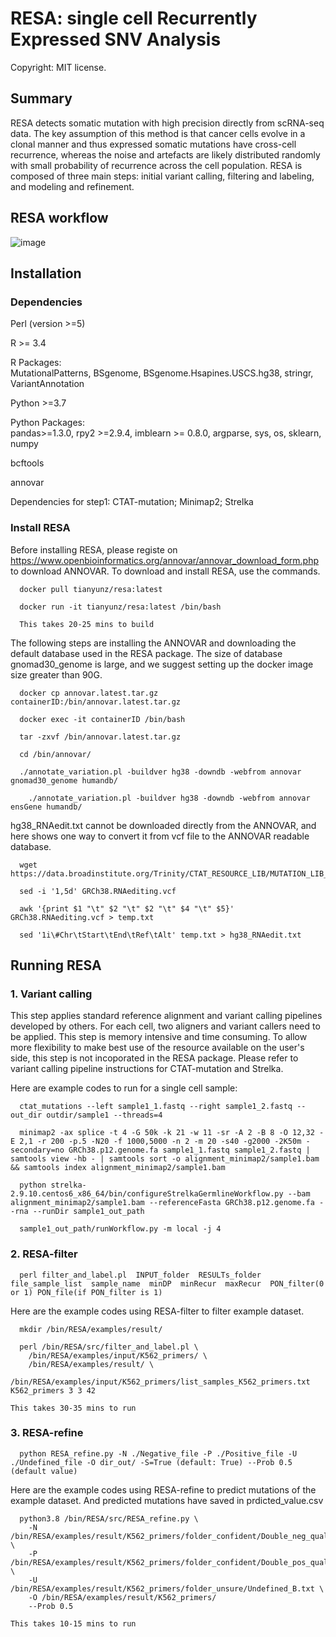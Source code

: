 # RESA: single cell Recurrently Expressed SNV Analysis
Copyright: MIT license.

## Summary
RESA detects somatic mutation with high precision directly from scRNA-seq data. The key assumption of this method is that cancer cells evolve in a clonal manner and thus expressed somatic mutations have cross-cell recurrence, whereas the noise and artefacts are likely distributed randomly with small probability of recurrence across the cell population. RESA is composed of three main steps: initial variant calling, filtering and labeling, and modeling and refinement.


## RESA workflow
![image](https://github.com/TZhang11/image/blob/master/Desktop/RESA_img/workflow.png)


## Installation
### Dependencies
Perl (version >=5)

R >= 3.4

R Packages: \
MutationalPatterns, BSgenome, BSgenome.Hsapines.USCS.hg38, stringr, VariantAnnotation

Python >=3.7

Python Packages: \
pandas>=1.3.0, rpy2 >=2.9.4, imblearn >= 0.8.0, argparse, sys, os, sklearn, numpy

bcftools

annovar

Dependencies for step1: CTAT-mutation; Minimap2; Strelka

### Install RESA

  Before installing RESA, please registe on https://www.openbioinformatics.org/annovar/annovar_download_form.php to download ANNOVAR. 
  To download and install RESA, use the commands.
  
      docker pull tianyunz/resa:latest
      
      docker run -it tianyunz/resa:latest /bin/bash
      
      This takes 20-25 mins to build
  The following steps are installing the ANNOVAR and downloading the default database used in the RESA package. The size of database gnomad30_genome is large,  and we suggest setting up the docker image size greater than 90G. 
      
      docker cp annovar.latest.tar.gz containerID:/bin/annovar.latest.tar.gz
      
      docker exec -it containerID /bin/bash
      
      tar -zxvf /bin/annovar.latest.tar.gz
      
      cd /bin/annovar/
      
      ./annotate_variation.pl -buildver hg38 -downdb -webfrom annovar gnomad30_genome humandb/
      
	    ./annotate_variation.pl -buildver hg38 -downdb -webfrom annovar ensGene humandb/
      

  hg38_RNAedit.txt cannot be downloaded directly from the ANNOVAR, and here shows one way to convert it from vcf file to the ANNOVAR readable database.
  
	  wget https://data.broadinstitute.org/Trinity/CTAT_RESOURCE_LIB/MUTATION_LIB_SUPPLEMENT/rna_editing/GRCh38.RNAediting.vcf.gz
    
	  sed -i '1,5d' GRCh38.RNAediting.vcf
    
	  awk '{print $1 "\t" $2 "\t" $2 "\t" $4 "\t" $5}' GRCh38.RNAediting.vcf > temp.txt 
    
	  sed '1i\#Chr\tStart\tEnd\tRef\tAlt' temp.txt > hg38_RNAedit.txt
  
## Running RESA
### 1. Variant calling

  This step applies standard reference alignment and variant calling pipelines developed by others. For each cell, two aligners and variant callers need to be applied. This step is memory intensive and time consuming. To allow more flexibility to make best use of the resource available on the user's side, this step is not incoporated in the RESA package. Please refer to variant calling pipeline instructions for CTAT-mutation and Strelka. 
  
  Here are example codes to run for a single cell sample:
  
      ctat_mutations --left sample1_1.fastq --right sample1_2.fastq --out_dir outdir/sample1 --threads=4
  
      minimap2 -ax splice -t 4 -G 50k -k 21 -w 11 -sr -A 2 -B 8 -O 12,32 -E 2,1 -r 200 -p.5 -N20 -f 1000,5000 -n 2 -m 20 -s40 -g2000 -2K50m -secondary=no GRCh38.p12.genome.fa sample1_1.fastq sample1_2.fastq | samtools view -hb - | samtools sort -o alignment_minimap2/sample1.bam && samtools index alignment_minimap2/sample1.bam
  
      python strelka-2.9.10.centos6_x86_64/bin/configureStrelkaGermlineWorkflow.py --bam alignment_minimap2/sample1.bam --referenceFasta GRCh38.p12.genome.fa --rna --runDir sample1_out_path
  
      sample1_out_path/runWorkflow.py -m local -j 4
  

### 2. RESA-filter

      perl filter_and_label.pl  INPUT_folder  RESULTs_folder  file_sample_list  sample_name  minDP  minRecur  maxRecur  PON_filter(0 or 1) PON_file(if PON_filter is 1)
      
  Here are the example codes using RESA-filter to filter example dataset.
      
      mkdir /bin/RESA/examples/result/
      
      perl /bin/RESA/src/filter_and_label.pl \
	    /bin/RESA/examples/input/K562_primers/ \
	    /bin/RESA/examples/result/ \
	    /bin/RESA/examples/input/K562_primers/list_samples_K562_primers.txt K562_primers 3 3 42

	This takes 30-35 mins to run
### 3. RESA-refine

      python RESA_refine.py -N ./Negative_file -P ./Positive_file -U ./Undefined_file -O dir_out/ -S=True (default: True) --Prob 0.5 (default value)
  
  Here are the example codes using RESA-refine to predict mutations of the example dataset. And predicted mutations have saved in prdicted_value.csv

      python3.8 /bin/RESA/src/RESA_refine.py \
	    -N /bin/RESA/examples/result/K562_primers/folder_confident/Double_neg_qualrecur_fail.txt \
	    -P /bin/RESA/examples/result/K562_primers/folder_confident/Double_pos_qualrecur_pass.txt \
	    -U /bin/RESA/examples/result/K562_primers/folder_unsure/Undefined_B.txt \
	    -O /bin/RESA/examples/result/K562_primers/
	    --Prob 0.5

	This takes 10-15 mins to run
